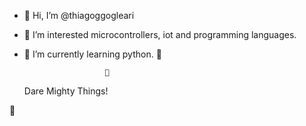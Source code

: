 - 👋 Hi, I’m @thiagoggogleari
- 👀 I’m interested microcontrollers, iot and programming languages.
- 🌱 I’m currently learning python. 🌌



                        🚀
    Dare Mighty Things!

📡
   

<!---
thiagoggogleari/thiagoggogleari is a ✨ special ✨ repository because its `README.md` (this file) appears on your GitHub profile.
You can click the Preview link to take a look at your changes.
--->
